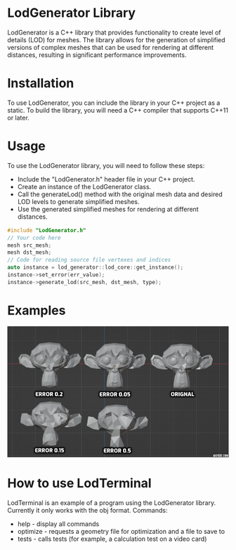 # LodGenerator Library
LodGenerator is a C++ library that provides functionality to create level of details (LOD) for meshes. The library allows for the generation of simplified versions of complex meshes that can be used for rendering at different distances, resulting in significant performance improvements.
# Installation

To use LodGenerator, you can include the library in your C++ project as a static. To build the library, you will need a C++ compiler that supports C++11 or later.
# Usage

To use the LodGenerator library, you will need to follow these steps:

* Include the "LodGenerator.h" header file in your C++ project.
* Create an instance of the LodGenerator class.
* Call the generateLod() method with the original mesh data and desired LOD levels to generate simplified meshes.
* Use the generated simplified meshes for rendering at different distances.

```cpp
#include "LodGenerator.h"
// Your code here
mesh src_mesh;
mesh dst_mesh;
// Code for reading source file vertexes and indices
auto instance = lod_generator::lod_core::get_instance();
instance->set_error(err_value);
instance->generate_lod(src_mesh, dst_mesh, type);
```
# Examples
![Error Aspect](https://github.com/TheAntag0nist/LodGen/blob/master/docs/resources/qem.png)

# How to use LodTerminal
LodTerminal is an example of a program using the LodGenerator library. Currently it only works with the obj format.
Commands: 
+ help - display all commands
+ optimize - requests a geometry file for optimization and a file to save to
+ tests - calls tests (for example, a calculation test on a video card)
